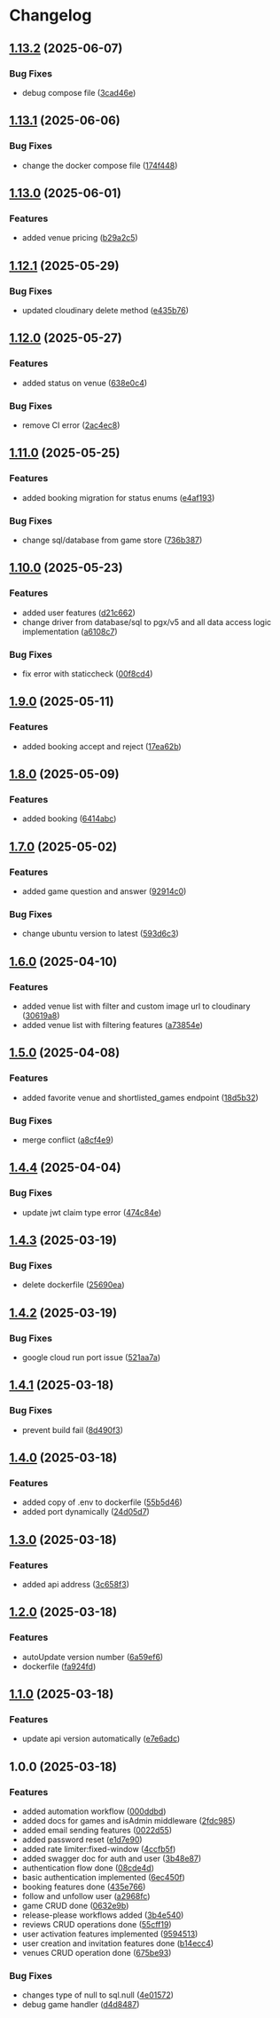# Changelog

## [1.13.2](https://github.com/fullstacksherpa/KhelBackend/compare/v1.13.1...v1.13.2) (2025-06-07)


### Bug Fixes

* debug compose file ([3cad46e](https://github.com/fullstacksherpa/KhelBackend/commit/3cad46efb92e8ab01bcb1a37c26d554cc54ce39e))

## [1.13.1](https://github.com/fullstacksherpa/KhelBackend/compare/v1.13.0...v1.13.1) (2025-06-06)


### Bug Fixes

* change the docker compose file ([174f448](https://github.com/fullstacksherpa/KhelBackend/commit/174f44823fc237afd17e9ecafa63f200ddf0087d))

## [1.13.0](https://github.com/fullstacksherpa/KhelBackend/compare/v1.12.1...v1.13.0) (2025-06-01)


### Features

* added venue pricing ([b29a2c5](https://github.com/fullstacksherpa/KhelBackend/commit/b29a2c52faa2ea38e952c1c627631863e57e52a6))

## [1.12.1](https://github.com/fullstacksherpa/KhelBackend/compare/v1.12.0...v1.12.1) (2025-05-29)


### Bug Fixes

* updated cloudinary delete method ([e435b76](https://github.com/fullstacksherpa/KhelBackend/commit/e435b7678561faa0e1b433f94dfbf6ac6c40beaf))

## [1.12.0](https://github.com/fullstacksherpa/KhelBackend/compare/v1.11.0...v1.12.0) (2025-05-27)


### Features

* added status on venue ([638e0c4](https://github.com/fullstacksherpa/KhelBackend/commit/638e0c4bc71f280846a7a5bd97e00f3cf7973305))


### Bug Fixes

* remove CI error ([2ac4ec8](https://github.com/fullstacksherpa/KhelBackend/commit/2ac4ec877176359176875b1a546a1adfa547683e))

## [1.11.0](https://github.com/fullstacksherpa/KhelBackend/compare/v1.10.0...v1.11.0) (2025-05-25)


### Features

* added booking migration for status enums ([e4af193](https://github.com/fullstacksherpa/KhelBackend/commit/e4af193816b98f730fb5c3a98be24a599344953b))


### Bug Fixes

* change sql/database from game store ([736b387](https://github.com/fullstacksherpa/KhelBackend/commit/736b3876c7eb568b956f60e58c9aa69e9e3b19a4))

## [1.10.0](https://github.com/fullstacksherpa/KhelBackend/compare/v1.9.0...v1.10.0) (2025-05-23)


### Features

* added user features ([d21c662](https://github.com/fullstacksherpa/KhelBackend/commit/d21c662b7a5a4c24ef44efa7d0428eb04b09ed88))
* change driver from database/sql to pgx/v5 and all data access logic implementation ([a6108c7](https://github.com/fullstacksherpa/KhelBackend/commit/a6108c7f184b850221965c24b2fb764331485ca3))


### Bug Fixes

* fix error with staticcheck ([00f8cd4](https://github.com/fullstacksherpa/KhelBackend/commit/00f8cd477414b5ff93f243b8847e4d52f29049f5))

## [1.9.0](https://github.com/fullstacksherpa/KhelBackend/compare/v1.8.0...v1.9.0) (2025-05-11)


### Features

* added booking accept and reject ([17ea62b](https://github.com/fullstacksherpa/KhelBackend/commit/17ea62b256c48ff8d6160adff9d3525a1c05ed28))

## [1.8.0](https://github.com/fullstacksherpa/KhelBackend/compare/v1.7.0...v1.8.0) (2025-05-09)


### Features

* added booking ([6414abc](https://github.com/fullstacksherpa/KhelBackend/commit/6414abc130b34c5882f18422bea1051441d1737b))

## [1.7.0](https://github.com/fullstacksherpa/KhelBackend/compare/v1.6.0...v1.7.0) (2025-05-02)


### Features

* added game question and answer ([92914c0](https://github.com/fullstacksherpa/KhelBackend/commit/92914c0f8d6de45f924260b8eca6c1f125f82528))


### Bug Fixes

* change ubuntu version to latest ([593d6c3](https://github.com/fullstacksherpa/KhelBackend/commit/593d6c3251e84574b47491bc1a5b448d4bccf528))

## [1.6.0](https://github.com/fullstacksherpa/KhelBackend/compare/v1.5.0...v1.6.0) (2025-04-10)


### Features

* added venue list with filter and custom image url to cloudinary ([30619a8](https://github.com/fullstacksherpa/KhelBackend/commit/30619a819eee9cc7ad54188406eff9301066eb9c))
* added venue list with filtering features ([a73854e](https://github.com/fullstacksherpa/KhelBackend/commit/a73854e174843a2fb5503f335c8ba731adef31c0))

## [1.5.0](https://github.com/fullstacksherpa/KhelBackend/compare/v1.4.4...v1.5.0) (2025-04-08)


### Features

* added favorite venue and shortlisted_games endpoint ([18d5b32](https://github.com/fullstacksherpa/KhelBackend/commit/18d5b32fb98d621eba537783ed71cac9f1589bea))


### Bug Fixes

* merge conflict ([a8cf4e9](https://github.com/fullstacksherpa/KhelBackend/commit/a8cf4e913a7f2a0b4926a05d54ebcf5351e39117))

## [1.4.4](https://github.com/fullstacksherpa/KhelBackend/compare/v1.4.3...v1.4.4) (2025-04-04)


### Bug Fixes

* update jwt claim type error ([474c84e](https://github.com/fullstacksherpa/KhelBackend/commit/474c84e1de9370c6d88fe69e00e24f73a35def0e))

## [1.4.3](https://github.com/fullstacksherpa/KhelBackend/compare/v1.4.2...v1.4.3) (2025-03-19)


### Bug Fixes

* delete dockerfile ([25690ea](https://github.com/fullstacksherpa/KhelBackend/commit/25690ea4d01055b534c4f659bb561c6bc1e6c075))

## [1.4.2](https://github.com/fullstacksherpa/KhelBackend/compare/v1.4.1...v1.4.2) (2025-03-19)


### Bug Fixes

* google cloud run port issue ([521aa7a](https://github.com/fullstacksherpa/KhelBackend/commit/521aa7aa629c6fb0d584399fe320ec08cf9be180))

## [1.4.1](https://github.com/fullstacksherpa/KhelBackend/compare/v1.4.0...v1.4.1) (2025-03-18)


### Bug Fixes

* prevent build fail ([8d490f3](https://github.com/fullstacksherpa/KhelBackend/commit/8d490f3ffa0ab321231436dae77e799ffa1d2180))

## [1.4.0](https://github.com/fullstacksherpa/KhelBackend/compare/v1.3.0...v1.4.0) (2025-03-18)


### Features

* added copy of .env to dockerfile ([55b5d46](https://github.com/fullstacksherpa/KhelBackend/commit/55b5d468634e28a803b4f39afc9fe42e028e8f60))
* added port dynamically ([24d05d7](https://github.com/fullstacksherpa/KhelBackend/commit/24d05d78bb4a909d9d22166e493bf6cb4611dca2))

## [1.3.0](https://github.com/fullstacksherpa/KhelBackend/compare/v1.2.0...v1.3.0) (2025-03-18)


### Features

* added api address ([3c658f3](https://github.com/fullstacksherpa/KhelBackend/commit/3c658f3722f47ba11110e7711c02a28d8bf9c01a))

## [1.2.0](https://github.com/fullstacksherpa/KhelBackend/compare/v1.1.0...v1.2.0) (2025-03-18)


### Features

* autoUpdate version number ([6a59ef6](https://github.com/fullstacksherpa/KhelBackend/commit/6a59ef6ccca22f1c6c5635d2487e488c3d5e1881))
* dockerfile ([fa924fd](https://github.com/fullstacksherpa/KhelBackend/commit/fa924fdaef11543143094198caad11605e405dff))

## [1.1.0](https://github.com/fullstacksherpa/KhelBackend/compare/v1.0.0...v1.1.0) (2025-03-18)


### Features

* update api version automatically ([e7e6adc](https://github.com/fullstacksherpa/KhelBackend/commit/e7e6adcd819ecd540fed03204f141427c90e2ef7))

## 1.0.0 (2025-03-18)


### Features

* added automation workflow ([000ddbd](https://github.com/fullstacksherpa/KhelBackend/commit/000ddbda601c1138074697781bd765b242b921d5))
* added docs for games and isAdmin middleware ([2fdc985](https://github.com/fullstacksherpa/KhelBackend/commit/2fdc9857b498ca7231772308a87c89013bb0ca81))
* added email sending features ([0022d55](https://github.com/fullstacksherpa/KhelBackend/commit/0022d551ff8ee7440ca30e6dc89d7ca23721d4d6))
* added password reset ([e1d7e90](https://github.com/fullstacksherpa/KhelBackend/commit/e1d7e908f2aaa71c0707857ddc125f4dba0ef32d))
* added rate limiter:fixed-window ([4ccfb5f](https://github.com/fullstacksherpa/KhelBackend/commit/4ccfb5f99006efc69b1304b3564d4e16ab5548c9))
* added swagger doc for auth and user ([3b48e87](https://github.com/fullstacksherpa/KhelBackend/commit/3b48e871d498ba8413857d7fe7a56ee317958b3f))
* authentication flow done ([08cde4d](https://github.com/fullstacksherpa/KhelBackend/commit/08cde4dad971890adfc6f0892dba0b7741832df2))
* basic authentication implemented ([6ec450f](https://github.com/fullstacksherpa/KhelBackend/commit/6ec450f323ca591704c9488af93f938e7250415c))
* booking features done ([435e766](https://github.com/fullstacksherpa/KhelBackend/commit/435e76672493bade93649cf4a662622674baeb2a))
* follow and unfollow user ([a2968fc](https://github.com/fullstacksherpa/KhelBackend/commit/a2968fc9734fb58fb109e6c35aa799b72d3b180b))
* game CRUD done ([0632e9b](https://github.com/fullstacksherpa/KhelBackend/commit/0632e9ba4fb7051eced8c5a7f1725cce8d6f84bf))
* release-please workflows added ([3b4e540](https://github.com/fullstacksherpa/KhelBackend/commit/3b4e540b9d43e6897de941397354b3be8d117493))
* reviews CRUD operations done ([55cff19](https://github.com/fullstacksherpa/KhelBackend/commit/55cff19609853f50a51d333dd55f729dec74c064))
* user activation features implemented ([9594513](https://github.com/fullstacksherpa/KhelBackend/commit/9594513d074f9d8bc4591d31f2b40acf623936e7))
* user creation and invitation features done ([b14ecc4](https://github.com/fullstacksherpa/KhelBackend/commit/b14ecc480b3dfbf172218b8b3906196560ea7465))
* venues CRUD operation done ([675be93](https://github.com/fullstacksherpa/KhelBackend/commit/675be93c675c045b5e2883aa582f223648548b64))


### Bug Fixes

* changes type of null to sql.null ([4e01572](https://github.com/fullstacksherpa/KhelBackend/commit/4e01572d4c16cc6831f74d5e0641befa6e1d9d37))
* debug game handler ([d4d8487](https://github.com/fullstacksherpa/KhelBackend/commit/d4d848774a79b97c59dd1f58d0eedebad8d1e952))
